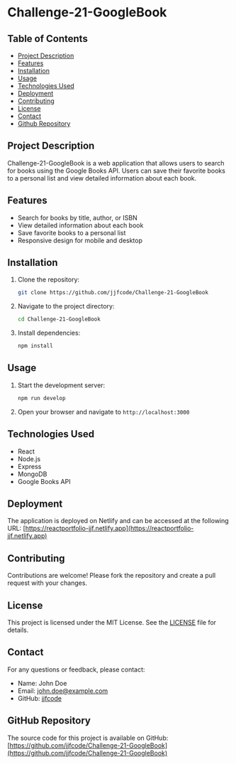 # Challenge-21-GoogleBook

## Table of Contents
- [Project Description](#project-description)
- [Features](#features)
- [Installation](#installation)
- [Usage](#usage)
- [Technologies Used](#technologies-used)
- [Deployment](#deployment)
- [Contributing](#contributing)
- [License](#license)
- [Contact](#contact)
- [Github Repository](#github-repository)

## Project Description
Challenge-21-GoogleBook is a web application that allows users to search for books using the Google Books API. Users can save their favorite books to a personal list and view detailed information about each book.

## Features
- Search for books by title, author, or ISBN
- View detailed information about each book
- Save favorite books to a personal list
- Responsive design for mobile and desktop

## Installation
1. Clone the repository:
    ```bash
    git clone https://github.com/jjfcode/Challenge-21-GoogleBook
    ```
2. Navigate to the project directory:
    ```bash
    cd Challenge-21-GoogleBook
    ```
3. Install dependencies:
    ```bash
    npm install
    ```

## Usage
1. Start the development server:
    ```bash
    npm run develop
    ```
2. Open your browser and navigate to `http://localhost:3000`

## Technologies Used
- React
- Node.js
- Express
- MongoDB
- Google Books API

## Deployment
The application is deployed on Netlify and can be accessed at the following URL:
[https://reactportfolio-jjf.netlify.app](https://reactportfolio-jjf.netlify.app)

## Contributing
Contributions are welcome! Please fork the repository and create a pull request with your changes.

## License
This project is licensed under the MIT License. See the [LICENSE](http://_vscodecontentref_/0) file for details.

## Contact
For any questions or feedback, please contact:
- Name: John Doe
- Email: john.doe@example.com
- GitHub: [jjfcode](https://github.com/jjfcode)

## GitHub Repository
The source code for this project is available on GitHub:
[https://github.com/jjfcode/Challenge-21-GoogleBook](https://github.com/jjfcode/Challenge-21-GoogleBook)
